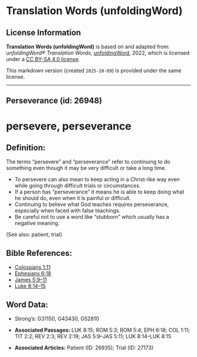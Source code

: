 # Translation Words (unfoldingWord)

## License Information

**Translation Words (unfoldingWord)** is based on and adapted from: _unfoldingWord® Translation Words_, [unfoldingWord](https://unfoldingword.org/utw), 2022, which is licensed under a [CC BY-SA 4.0 license](https://creativecommons.org/licenses/by-sa/4.0/legalcode.en).

This markdown version (created `2025-10-09`) is provided under the same license.



--------------------------------

## Perseverance (id: 26948)

persevere, perseverance
=======================

Definition:
-----------

The terms “persevere” and “perseverance” refer to continuing to do something even though it may be very difficult or take a long time.

* To persevere can also mean to keep acting in a Christ\-like way even while going through difficult trials or circumstances.
* If a person has “perseverance” it means he is able to keep doing what he should do, even when it is painful or difficult.
* Continuing to believe what God teaches requires perseverance, especially when faced with false teachings.
* Be careful not to use a word like “stubborn” which usually has a negative meaning.

(See also: patient, trial)

Bible References:
-----------------

* [Colossians 1:11](https://ref.ly/Col1:11)
* [Ephesians 6:18](https://ref.ly/Eph6:18)
* [James 5:9–11](https://ref.ly/Jas5:9-Jas5:11)
* [Luke 8:14–15](https://ref.ly/Luke8:14-Luke8:15)

Word Data:
----------

* Strong’s: G31150, G43430, G52810

* **Associated Passages:** LUK 8:15; ROM 5:3; ROM 5:4; EPH 6:18; COL 1:11; TIT 2:2; REV 2:3; REV 2:19; JAS 5:9–JAS 5:11; LUK 8:14–LUK 8:15
* **Associated Articles:** Patient (ID: 26935); Trial (ID: 27173)

